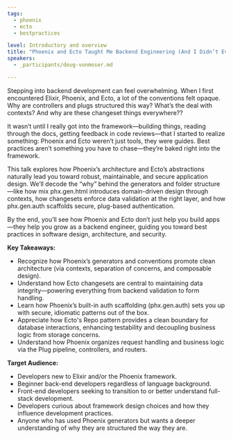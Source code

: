 ```yaml
---
tags: 
  - phoenix
  - ecto
  - bestpractices

level: Introductory and overview
title: "Phoenix and Ecto Taught Me Backend Engineering (And I Didn’t Even Notice)"
speakers: 
  - _participants/doug-vonmoser.md

---
```

Stepping into backend development can feel overwhelming. When I first encountered Elixir, Phoenix, and Ecto, a lot of the conventions felt opaque. Why are controllers and plugs structured this way? What’s the deal with contexts? And why are these changeset things everywhere??

It wasn’t until I really got into the framework—building things, reading through the docs, getting feedback in code reviews—that I started to realize something: Phoenix and Ecto weren’t just tools, they were guides. Best practices aren’t something you have to chase—they’re baked right into the framework.

This talk explores how Phoenix’s architecture and Ecto’s abstractions naturally lead you toward robust, maintainable, and secure application design. We’ll decode the “why” behind the generators and folder structure—like how mix phx.gen.html introduces domain-driven design through contexts, how changesets enforce data validation at the right layer, and how phx.gen.auth scaffolds secure, plug-based authentication.

By the end, you’ll see how Phoenix and Ecto don’t just help you build apps—they help you grow as a backend engineer, guiding you toward best practices in software design, architecture, and security.

**Key Takeaways:**

- Recognize how Phoenix’s generators and conventions promote clean architecture (via contexts, separation of concerns, and composable design).
- Understand how Ecto changesets are central to maintaining data integrity—powering everything from backend validation to form handling.
- Learn how Phoenix’s built-in auth scaffolding (phx.gen.auth) sets you up with secure, idiomatic patterns out of the box.
- Appreciate how Ecto's Repo pattern provides a clean boundary for database interactions, enhancing testability and decoupling business logic from storage concerns.
- Understand how Phoenix organizes request handling and business logic via the Plug pipeline, controllers, and routers.

**Target Audience:**

- Developers new to Elixir and/or the Phoenix framework.
- Beginner back-end developers regardless of language background.
- Front-end developers seeking to transition to or better understand full-stack development.
- Developers curious about framework design choices and how they influence development practices.
- Anyone who has used Phoenix generators but wants a deeper understanding of why they are structured the way they are.
